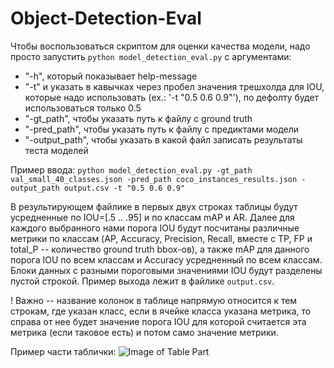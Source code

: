 # Object-Detection-Eval

Чтобы воспользоваться скриптом для оценки качества модели, надо просто запустить `python model_detection_eval.py` с аргументами:
- "-h", который показывает help-message
- "-t" и указать в кавычках через пробел значения трешхолда для IOU, которые надо использовать (ex.: '-t "0.5 0.6 0.9"'), по дефолту будет использоваться только 0.5
- "-gt_path", чтобы указать путь к файлу с ground truth 
- "-pred_path", чтобы указать путь к файлу с предиктами модели
- "-output_path", чтобы указать в какой файл записать результаты теста моделей

Пример ввода:
`python model_detection_eval.py -gt_path val_small_40_classes.json -pred_path coco_instances_results.json -output_path output.csv -t "0.5 0.6 0.9"`

В результирующем файлике в первых двух строках таблицы будут усредненные по IOU=[.5 .. .95] и по классам mAP и AR. Далее для каждого выбранного нами порога IOU будут посчитаны различные метрики по классам (AP, Accuracy, Precision, Recall, вместе с TP, FP и total_P -- количество ground truth bbox-ов), а также mAP для данного порога IOU по всем классам и Accuracy усредненный по всем классам. Блоки данных с разными пороговыми значениями IOU будут разделены пустой строкой. Пример выхода лежит в файлике `output.csv`.

! Важно -- название колонок в таблице напрямую относится к тем строкам, где указан класс, если в ячейке класса указана метрика, то справа от нее будет значение порога IOU для которой считается эта метрика (если таковое есть) и потом само значение метрики.

Пример части таблички:
![Image of Table Part](https://ia.wampi.ru/2020/09/28/Screen-Shot-2020-09-28-at-17.40.22.png)

